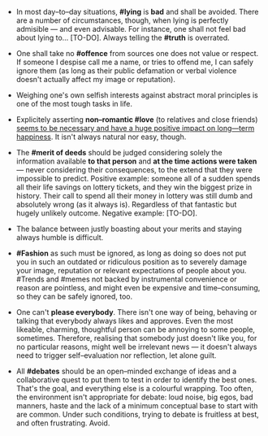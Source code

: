 
* In most day–to–day situations, **#lying** is **bad** and shall be avoided. There are a number of circumstances, though, when lying is perfectly admisible — and even advisable. For instance, one shall not feel bad about lying to… [TO-DO]. Always telling the **#truth** is overrated.

* One shall take no **#offence** from sources one does not value or respect. If someone I despise call me a name, or tries to offend me, I can safely ignore them (as long as their public defamation or verbal violence doesn't actually affect my image or reputation).

* Weighing one's own selfish interests against abstract moral principles is one of the most tough tasks in life.

* Explicitely asserting **non–romantic #love** (to relatives and close friends) [seems to be necessary and have a huge positive impact on long—term happiness](http://paulgraham.com/todo.html). It isn't always natural nor easy, though.

* The **#merit of deeds** should be judged considering solely the information available **to that person** and **at the time actions were taken** — never considering their consequences, to the extend that they were impossible to predict.
Positive example: someone all of a sudden spends all their life savings on lottery tickets, and they win the biggest prize in history. Their call to spend all their money in lottery was still dumb and absolutely wrong (as it always is). Regardless of that fantastic but hugely unlikely outcome.
Negative example: [TO-DO].

* The balance between justly boasting about your merits and staying always humble is difficult.

* **#Fashion** as such must be ignored, as long as doing so does not put you in such an outdated or ridiculous position as to severely damage your image, reputation or relevant expectations of people about you. #Trends and #memes not backed by instrumental convenience or reason are pointless, and might even be expensive and time–consuming, so they can be safely ignored, too.

* One can't **please everybody**. There isn't one way of being, behaving or talking that everybody always likes and approves. Even the most likeable, charming, thoughtful person can be annoying to some people, sometimes. Therefore, realising that somebody just doesn't like you, for no particular reasons, might well be irrelevant news — it doesn't always need to trigger self–evaluation nor reflection, let alone guilt.

* All **#debates** should be an open–minded exchange of ideas and a collaborative quest to put them to test in order to identify the best ones. That's the goal, and everything else is a colourful wrapping. Too often, the environment isn't appropriate for debate: loud noise, big egos, bad manners, haste and the lack of a minimum conceptual base to start with are common. Under such conditions, trying to debate is fruitless at best, and often frustrating. Avoid.

